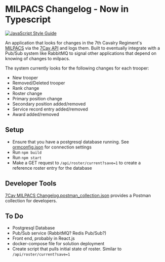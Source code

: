 # MILPACS Changelog - Now in Typescript

[![JavaScript Style Guide](https://img.shields.io/badge/code_style-standard-brightgreen.svg)](https://standardjs.com)

An application that looks for changes in the 7th Cavalry Regiment's [MILPACS](https://7cav.us/rosters/) via the [7Cav API](https://github.com/7Cav/api) and logs them. Built to eventually integrate with a Pub/Sub system like RabbitMQ to signal other applications that depend on knowing of changes to milpacs.

The system currently looks for the following changes for each trooper:

* New trooper
* Removed/Deleted trooper
* Rank change
* Roster change
* Primary position change
* Secondary position added/removed
* Service record entry added/removed
* Award added/removed

## Setup

* Ensure that you have a postgresql database running. See [ormconfig.json](ormconfig.json) for connection settings
* Run `npm build`
* Run `npm start`
* Make a GET request to `/api/roster/current?save=1` to create a reference roster entry for the database

## Developer Tools

[7Cav MILPACS Changelog.postman_collection.json](7Cav%20MILPACS%20Changelog.postman_collection.json) provides a Postman collection for developers.

## To Do

* Postgresql Database
* Pub/Sub service (RabbitMQ? Redis Pub/Sub?)
* Front end, probably in React.js
* docker-compose file for solution deployment
* Create script that pulls initial state of roster. Similar to `/api/roster/current?save=1`
